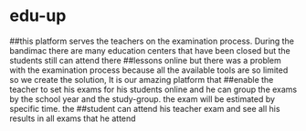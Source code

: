 # edu-up


##this platform serves the teachers on the examination process. During the bandimac there are many education centers that have been closed but the students still can attend there ##lessons online but there was a problem with the examination process because all the available tools are so limited so we create the solution, It is our amazing platform that ##enable the teacher to set his exams for his students online and he can group the exams by the school year and the study-group. the exam will be estimated by specific time. the ##student can attend his teacher exam and see all his results in all exams that he attend
